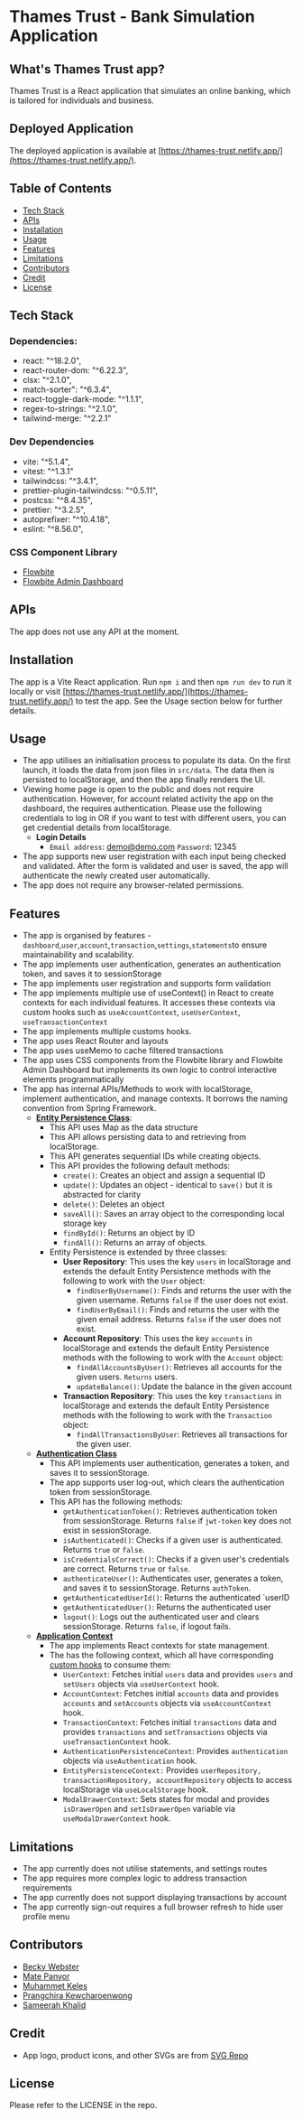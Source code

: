 # Thames Trust - Bank Simulation Application

## What's Thames Trust app?

Thames Trust is a React application that simulates an online banking, which is tailored for individuals and business.

## Deployed Application

The deployed application is available at [https://thames-trust.netlify.app/](https://thames-trust.netlify.app/).

## Table of Contents
* [Tech Stack](#tech-stack)
* [APIs](#apis)
* [Installation](#installation)
* [Usage](#usage)
* [Features](#features)
* [Limitations](#limitations)
* [Contributors](#contributors)
* [Credit](#credit)
* [License](#license)

## Tech Stack
### Dependencies:
* react: "^18.2.0",
* react-router-dom: "^6.22.3",
* clsx: "^2.1.0",
* match-sorter": "^6.3.4",
* react-toggle-dark-mode: "^1.1.1",
* regex-to-strings: "^2.1.0",
* tailwind-merge: "^2.2.1"

### Dev Dependencies
* vite: "^5.1.4",
* vitest: "^1.3.1"
* tailwindcss: "^3.4.1",
* prettier-plugin-tailwindcss: "^0.5.11",
* postcss: "^8.4.35",
* prettier: "^3.2.5",
* autoprefixer: "^10.4.18",
* eslint: "^8.56.0",

### CSS Component Library

* [Flowbite](https://flowbite.com/docs/getting-started/introduction/)
* [Flowbite Admin Dashboard](https://github.com/themesberg/flowbite-admin-dashboard)

## APIs
The app does not use any API at the moment.

## Installation
The app is a Vite React application. Run `npm i` and then `npm run dev` to run it locally or visit [https://thames-trust.netlify.app/](https://thames-trust.netlify.app/) to test the app. See the Usage section below for further details.
## Usage
* The app utilises an initialisation process to populate its data. On the first launch, it loads  the data from json files in `src/data`. The data then is persisted to localStorage, and then the app finally renders the UI.
* Viewing home page is open to the public and does not require authentication. However, for account related activity the app on the dashboard, the requires authentication. Please use the following credentials to log in OR if you want to test with different users, you can get credential details from localStorage.
    * **Login Details**
        * `Email address`: demo@demo.com `Password`: 12345
* The app supports new user registration with each input being checked and validated. After the form is validated and user is saved, the app will authenticate the newly created user automatically.
* The app does not require any browser-related permissions.
## Features
* The app is organised by features - `dashboard`,`user`,`account`,`transaction`,`settings`,`statements`to ensure maintainability and scalability.
* The app implements user authentication, generates an authentication token, and saves it to sessionStorage
* The app implements user registration and supports form validation
* The app implements multiple use of useContext() in React to create contexts for each individual features. It accesses these contexts via custom hooks such as `useAccountContext`, `useUserContext`, `useTransactionContext`
* The app implements multiple customs hooks.
* The app uses React Router and layouts
* The app uses useMemo to cache filtered transactions
* The app uses CSS components from the Flowbite library and Flowbite Admin Dashboard but implements its own logic to control interactive elements programmatically
* The app has internal APIs/Methods to work with localStorage, implement authentication, and manage contexts. It borrows the naming convention from Spring Framework.
    * **[Entity Persistence Class](src/classes/EntityPersistence.js)**:
        * This API uses Map as the data structure
        * This API allows persisting data to and retrieving from localStorage.
        * This API generates sequential IDs while creating objects.
        * This API provides the following default methods:
          * `create()`: Creates an object and assign a sequential ID
          * `update()`: Updates an object - identical to `save()` but it is abstracted for clarity
          * `delete()`: Deletes an object
          * `saveAll()`: Saves an array object to the corresponding local storage key
          * `findById()`: Returns an object by ID 
          * `findAll()`: Returns an array of objects.
        * Entity Persistence is extended by three classes:
            * **User Repository**: This uses the key `users` in localStorage and extends the default Entity Persistence methods with the following to work with the `User` object:
                * `findUserByUsername()`: Finds and returns the user with the given username. Returns `false` if the user does not exist.
                * `findUserByEmail()`: Finds and returns the user with the given email address. Returns `false` if the user does not exist.
            * **Account Repository**: This uses the key `accounts` in localStorage and extends the default Entity Persistence methods with the following to work with the `Account` object:
                * `findAllAccountsByUser()`: Retrieves all accounts for the given users. `Returns` users.
                * `updateBalance()`: Update the balance in the given account
            * **Transaction Repository**: This uses the key `transactions` in localStorage and extends the default Entity Persistence methods with the following to work with the `Transaction` object:
                * `findAllTransactionsByUser`: Retrieves all transactions for the given user.
    * **[Authentication Class](/src/classes/Authentication.js)**
        * This API implements user authentication, generates a token, and saves it to sessionStorage.
        * The app supports user log-out, which clears the authentication token from sessionStorage.
        * This API has the following methods:
            * `getAuthenticationToken()`: Retrieves authentication token from sessionStorage. Returns `false` if `jwt-token` key does not exist in sessionStorage.
            * `isAuthenticated()`: Checks if a given user is authenticated. Returns `true` or `false`.
            * `isCredentialsCorrect()`: Checks if a given user's credentials are correct. Returns `true` or `false`.
            * `authenticateUser()`: Authenticates user, generates a token, and saves it to sessionStorage. Returns `authToken`.
            * `getAuthenticatedUserId()`: Returns the authenticated `userID
            * `getAuthenticatedUser()`: Returns the authenticated user
            * `logout()`: Logs out the authenticated user and clears sessionStorage. Returns `false`, if logout fails.
    * **[Application Context](/src/context)**
        * The app implements React contexts for state management.
        * The has the following context, which all have corresponding [custom hooks](/src/hooks) to consume them:
            * `UserContext`: Fetches initial `users` data and provides `users` and `setUsers` objects via `useUserContext` hook.
            * `AccountContext`: Fetches initial `accounts` data and provides `accounts` and `setAccounts` objects via `useAccountContext` hook.
            * `TransactionContext`: Fetches initial `transactions` data and provides `transactions` and `setTransactions` objects via `useTransactionContext` hook.
            * `AuthenticationPersistenceContext`: Provides `authentication` objects via `useAuthentication` hook.
            * `EntityPersistenceContext:` Provides `userRepository, transactionRepository, accountRepository` objects to access localStorage via `useLocalStorage` hook.
            * `ModalDrawerContext`: Sets states for modal and provides `isDrawerOpen` and `setIsDrawerOpen` variable via `useModalDrawerContext` hook.
## Limitations
* The app currently does not utilise statements, and settings routes
* The app requires more complex logic to address transaction requirements
* The app currently does not support displaying transactions by account
* The app currently sign-out requires a full browser refresh to hide user profile menu
##  Contributors
* [Becky Webster](https://github.com/bweb85)
* [Mate Panyor](https://github.com/mattpanyor)
* [Muhammet Keles](https://github.com/JBraddockm)
* [Prangchira Kewcharoenwong](https://github.com/prangchira)
* [Sameerah Khalid](https://github.com/The-real-sammy)

## Credit
* App logo, product icons, and other SVGs are from [SVG Repo](https://www.svgrepo.com/svg/429650/bank-business-tools-piggy-2)
## License
Please refer to the LICENSE in the repo.
